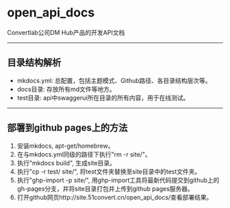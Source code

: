 # open_api_docs
Convertlab公司DM Hub产品的开发API文档
- - - 
    
## 目录结构解析
* mkdocs.yml: 总配置，包括主题模式、Github路径、各目录结构层次等。 
* docs目录: 存放所有md文件等地方。
* test目录: api中swaggerui所在目录的所有内容，用于在线测试。

- - -  
## 部署到github pages上的方法
1. 安装mkdocs, apt-get/homebrew。
2. 在与mkdocs.yml同级的路径下执行"rm -r site/"。
3. 执行"mkdocs build", 生成site目录。
3. 执行"cp -r test/ site/", 将test文件夹替换至site目录中的test文件夹。
4. 执行"ghp-import -p site/", 用ghp-import工具将最新代码提交到github上的gh-pages分支，并将site目录打包并上传到github pages服务器。
5. 打开github网页http://site.51convert.cn/open_api_docs/查看部署结果。
